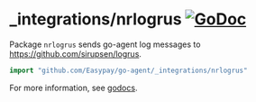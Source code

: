 # _integrations/nrlogrus [![GoDoc](https://godoc.org/github.com/Easypay/go-agent/_integrations/nrlogrus?status.svg)](https://godoc.org/github.com/Easypay/go-agent/_integrations/nrlogrus)

Package `nrlogrus` sends go-agent log messages to https://github.com/sirupsen/logrus.

```go
import "github.com/Easypay/go-agent/_integrations/nrlogrus"
```

For more information, see
[godocs](https://godoc.org/github.com/Easypay/go-agent/_integrations/nrlogrus).
